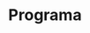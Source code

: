 ---
title :  "Programa"
id : "programa"



viernes: 
  - Hora: "10:00 a 14:00"
    Actividad:  "[Hackea el espacio: el alumnado como protagonista de la transformación](/hackea-el-espacio)"
    icon: "cubes"
  - Hora: "16:00 a 17:00"
    Actividad:  "Recepción y acreditaciones"
    icon: "ticket-alt"
  - Hora: "17:00 a 18:00"
    Actividad:  "Innovación Aragonesa e inauguración"
    icon: "rss"
  - Hora: "18:05 a 19:10" 
    Actividad: "Espacios de Acción / Espacio de Inspiración: Mar Romera / Espacio de Experiencias"
    icon: "comments"
  - Hora: "19:15 a 20:30" 
    Actividad: "Espacios de Acción / Espacio de Inspiración: Santi Cirugeda / Espacio de Experiencias"
    icon: "comments"

sabadoman:
    -
        Hora: "9:00 a 9:30"
        Actividad:  "Acreditaciones"
        icon: "ticket-alt"
    -
        Hora: "9:30 a 10:30" 
        Actividad:  "Espacio de Reflexión Colectiva: Alfredo Hernando"
        icon: "bullhorn"
    -
        Hora: "10:35 a 11:35" 
        Actividad: "Espacios de Acción / Espacio de Inspiración: Rosa Liarte / Espacio de Experiencias"
        icon: "comments"
    -
        Hora: "11:35 a 12:00" 
        Actividad:  "Pausa"
        icon: "coffee"
    -
        Hora: "12:00 a 13:00"
        Actividad: "Espacio de Inspiración / Espacios de Acción / Espacio de Experiencias"
        icon: "comments"
    -
        Hora: "13:05 a 14:05" 
        Actividad:  "Espacio de Reflexión Colectiva: Catherine L´Ecuyer"
        icon: "bullhorn"
    
sabadotar:
    -
        Hora: "16:00 a 17:00" 
        Actividad:  "Espacios de Comunicación / Espacio de Experiencias"
        icon: "comments"
    -
        Hora: "17:05 a 18:05" 
        Actividad:  "Espacios de Comunicación / Espacio de Experiencias"
        icon: "comments"
    -
        Hora: "18:10 a 19:10" 
        Actividad:  "Espacio de Reflexión Colectiva: Rosan Bosch"
        icon: "bullhorn"
    -
        Hora: "19:15 a 20:00" 
        Actividad:  "Reflexión y Comienzo"
        icon: "comment-alt"

        
---